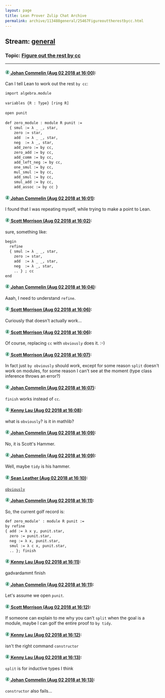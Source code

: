 ```yaml
---
layout: page
title: Lean Prover Zulip Chat Archive 
permalink: archive/113488general/25467Figureouttherestbycc.html
---
```


## Stream: [general](index.html)
### Topic: [Figure out the rest by cc](25467Figureouttherestbycc.html)

---

#### [![Click to go to Zulip](../../assets/img/zulip2.png) Johan Commelin (Aug 02 2018 at 16:00)](https://leanprover.zulipchat.com/#narrow/stream/113488-general/topic/Figure%20out%20the%20rest%20by%20cc/near/130779658):
Can I tell Lean to work out the rest `by cc`:
```lean
import algebra.module

variables {R : Type} [ring R]

open punit

def zero_module : module R punit :=
  { smul := λ _ _, star,
    zero := star,
    add  := λ _ _, star,
    neg  := λ _, star,
    add_zero := by cc,
    zero_add := by cc,
    add_comm := by cc,
    add_left_neg := by cc,
    one_smul := by cc,
    mul_smul := by cc,
    add_smul := by cc,
    smul_add := by cc,
    add_assoc := by cc }

```

#### [![Click to go to Zulip](../../assets/img/zulip2.png) Johan Commelin (Aug 02 2018 at 16:01)](https://leanprover.zulipchat.com/#narrow/stream/113488-general/topic/Figure%20out%20the%20rest%20by%20cc/near/130779703):
I found that I was repeating myself, while trying to make a point to Lean.

#### [![Click to go to Zulip](../../assets/img/zulip2.png) Scott Morrison (Aug 02 2018 at 16:02)](https://leanprover.zulipchat.com/#narrow/stream/113488-general/topic/Figure%20out%20the%20rest%20by%20cc/near/130779783):
sure, something like: 
```
begin
  refine 
  { smul := λ _ _, star,
    zero := star,
    add  := λ _ _, star,
    neg  := λ _, star,
    .. } ; cc
end
```

#### [![Click to go to Zulip](../../assets/img/zulip2.png) Johan Commelin (Aug 02 2018 at 16:04)](https://leanprover.zulipchat.com/#narrow/stream/113488-general/topic/Figure%20out%20the%20rest%20by%20cc/near/130779915):
Aaah, I need to understand `refine`.

#### [![Click to go to Zulip](../../assets/img/zulip2.png) Scott Morrison (Aug 02 2018 at 16:06)](https://leanprover.zulipchat.com/#narrow/stream/113488-general/topic/Figure%20out%20the%20rest%20by%20cc/near/130780063):
Curiously that doesn't actually work...

#### [![Click to go to Zulip](../../assets/img/zulip2.png) Scott Morrison (Aug 02 2018 at 16:06)](https://leanprover.zulipchat.com/#narrow/stream/113488-general/topic/Figure%20out%20the%20rest%20by%20cc/near/130780069):
Of course, replacing `cc` with `obviously` does it. :-)

#### [![Click to go to Zulip](../../assets/img/zulip2.png) Scott Morrison (Aug 02 2018 at 16:07)](https://leanprover.zulipchat.com/#narrow/stream/113488-general/topic/Figure%20out%20the%20rest%20by%20cc/near/130780103):
In fact just `by obviously` should work, except for some reason `split` doesn't work on modules, for some reason I can't see at the moment (type class inference throws an error?)

#### [![Click to go to Zulip](../../assets/img/zulip2.png) Johan Commelin (Aug 02 2018 at 16:07)](https://leanprover.zulipchat.com/#narrow/stream/113488-general/topic/Figure%20out%20the%20rest%20by%20cc/near/130780108):
`finish` works instead of `cc`.

#### [![Click to go to Zulip](../../assets/img/zulip2.png) Kenny Lau (Aug 02 2018 at 16:08)](https://leanprover.zulipchat.com/#narrow/stream/113488-general/topic/Figure%20out%20the%20rest%20by%20cc/near/130780164):
what is `obviously`? is it in mathlib?

#### [![Click to go to Zulip](../../assets/img/zulip2.png) Johan Commelin (Aug 02 2018 at 16:09)](https://leanprover.zulipchat.com/#narrow/stream/113488-general/topic/Figure%20out%20the%20rest%20by%20cc/near/130780199):
No, it is Scott's Hammer.

#### [![Click to go to Zulip](../../assets/img/zulip2.png) Johan Commelin (Aug 02 2018 at 16:09)](https://leanprover.zulipchat.com/#narrow/stream/113488-general/topic/Figure%20out%20the%20rest%20by%20cc/near/130780206):
Well, maybe `tidy` is his hammer.

#### [![Click to go to Zulip](../../assets/img/zulip2.png) Sean Leather (Aug 02 2018 at 16:10)](https://leanprover.zulipchat.com/#narrow/stream/113488-general/topic/Figure%20out%20the%20rest%20by%20cc/near/130780270):
[`obviously`](https://github.com/semorrison/lean-tidy/blob/master/src/tidy/tidy.lean#L81)

#### [![Click to go to Zulip](../../assets/img/zulip2.png) Johan Commelin (Aug 02 2018 at 16:11)](https://leanprover.zulipchat.com/#narrow/stream/113488-general/topic/Figure%20out%20the%20rest%20by%20cc/near/130780292):
So, the current golf record is:
```lean
def zero_module' : module R punit :=
by refine
{ add := λ x y, punit.star,
  zero := punit.star,
  neg := λ x, punit.star,
  smul := λ c x, punit.star,
  .. }; finish
```

#### [![Click to go to Zulip](../../assets/img/zulip2.png) Kenny Lau (Aug 02 2018 at 16:11)](https://leanprover.zulipchat.com/#narrow/stream/113488-general/topic/Figure%20out%20the%20rest%20by%20cc/near/130780309):
gadvardammt finish

#### [![Click to go to Zulip](../../assets/img/zulip2.png) Johan Commelin (Aug 02 2018 at 16:11)](https://leanprover.zulipchat.com/#narrow/stream/113488-general/topic/Figure%20out%20the%20rest%20by%20cc/near/130780310):
Let's assume we open `punit`.

#### [![Click to go to Zulip](../../assets/img/zulip2.png) Scott Morrison (Aug 02 2018 at 16:12)](https://leanprover.zulipchat.com/#narrow/stream/113488-general/topic/Figure%20out%20the%20rest%20by%20cc/near/130780403):
If someone can explain to me why you can't `split` when the goal is a module, maybe I can golf the entire proof to `by tidy`.

#### [![Click to go to Zulip](../../assets/img/zulip2.png) Kenny Lau (Aug 02 2018 at 16:12)](https://leanprover.zulipchat.com/#narrow/stream/113488-general/topic/Figure%20out%20the%20rest%20by%20cc/near/130780415):
isn't the right command `constructor`

#### [![Click to go to Zulip](../../assets/img/zulip2.png) Kenny Lau (Aug 02 2018 at 16:13)](https://leanprover.zulipchat.com/#narrow/stream/113488-general/topic/Figure%20out%20the%20rest%20by%20cc/near/130780432):
`split` is for inductive types I think

#### [![Click to go to Zulip](../../assets/img/zulip2.png) Johan Commelin (Aug 02 2018 at 16:13)](https://leanprover.zulipchat.com/#narrow/stream/113488-general/topic/Figure%20out%20the%20rest%20by%20cc/near/130780438):
`constructor` also fails...

